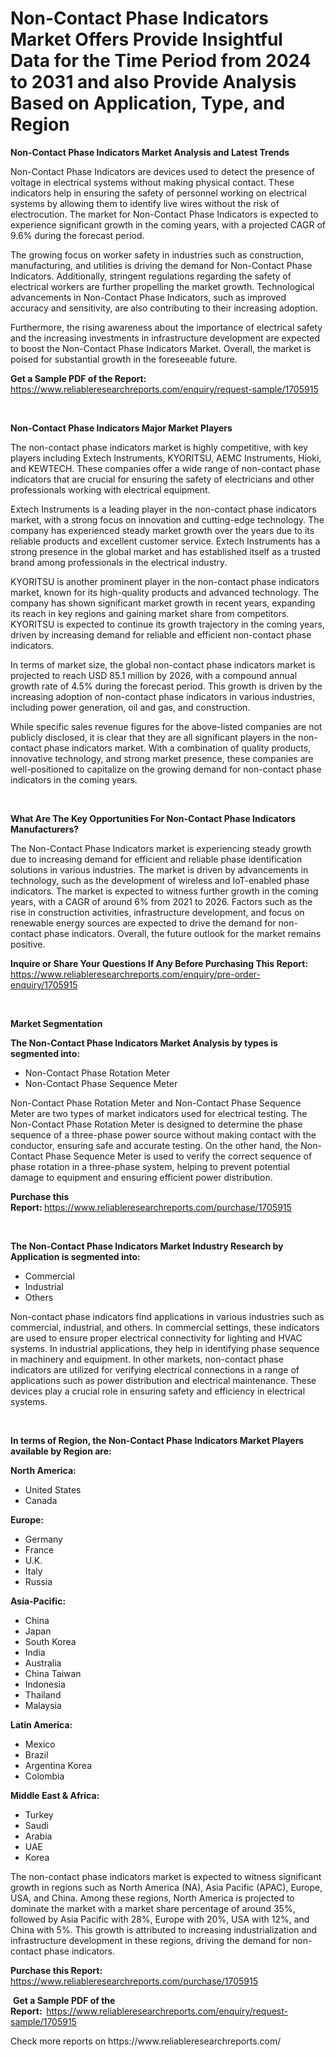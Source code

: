 <p><h1>Non-Contact Phase Indicators Market Offers Provide Insightful Data for the Time Period from 2024 to 2031 and also Provide Analysis Based on Application, Type, and Region</h1></p><p><strong>Non-Contact Phase Indicators Market Analysis and Latest Trends</strong></p>
<p><p>Non-Contact Phase Indicators are devices used to detect the presence of voltage in electrical systems without making physical contact. These indicators help in ensuring the safety of personnel working on electrical systems by allowing them to identify live wires without the risk of electrocution. The market for Non-Contact Phase Indicators is expected to experience significant growth in the coming years, with a projected CAGR of 9.6% during the forecast period.</p><p>The growing focus on worker safety in industries such as construction, manufacturing, and utilities is driving the demand for Non-Contact Phase Indicators. Additionally, stringent regulations regarding the safety of electrical workers are further propelling the market growth. Technological advancements in Non-Contact Phase Indicators, such as improved accuracy and sensitivity, are also contributing to their increasing adoption.</p><p>Furthermore, the rising awareness about the importance of electrical safety and the increasing investments in infrastructure development are expected to boost the Non-Contact Phase Indicators Market. Overall, the market is poised for substantial growth in the foreseeable future.</p></p>
<p><strong>Get a Sample PDF of the Report:&nbsp;</strong> <a href="https://www.reliableresearchreports.com/enquiry/request-sample/1705915">https://www.reliableresearchreports.com/enquiry/request-sample/1705915</a></p>
<p>&nbsp;</p>
<p><strong>Non-Contact Phase Indicators Major Market Players</strong></p>
<p><p>The non-contact phase indicators market is highly competitive, with key players including Extech Instruments, KYORITSU, AEMC Instruments, Hioki, and KEWTECH. These companies offer a wide range of non-contact phase indicators that are crucial for ensuring the safety of electricians and other professionals working with electrical equipment.</p><p>Extech Instruments is a leading player in the non-contact phase indicators market, with a strong focus on innovation and cutting-edge technology. The company has experienced steady market growth over the years due to its reliable products and excellent customer service. Extech Instruments has a strong presence in the global market and has established itself as a trusted brand among professionals in the electrical industry.</p><p>KYORITSU is another prominent player in the non-contact phase indicators market, known for its high-quality products and advanced technology. The company has shown significant market growth in recent years, expanding its reach in key regions and gaining market share from competitors. KYORITSU is expected to continue its growth trajectory in the coming years, driven by increasing demand for reliable and efficient non-contact phase indicators.</p><p>In terms of market size, the global non-contact phase indicators market is projected to reach USD 85.1 million by 2026, with a compound annual growth rate of 4.5% during the forecast period. This growth is driven by the increasing adoption of non-contact phase indicators in various industries, including power generation, oil and gas, and construction.</p><p>While specific sales revenue figures for the above-listed companies are not publicly disclosed, it is clear that they are all significant players in the non-contact phase indicators market. With a combination of quality products, innovative technology, and strong market presence, these companies are well-positioned to capitalize on the growing demand for non-contact phase indicators in the coming years.</p></p>
<p>&nbsp;</p>
<p><strong>What Are The Key Opportunities For Non-Contact Phase Indicators Manufacturers?</strong></p>
<p><p>The Non-Contact Phase Indicators market is experiencing steady growth due to increasing demand for efficient and reliable phase identification solutions in various industries. The market is driven by advancements in technology, such as the development of wireless and IoT-enabled phase indicators. The market is expected to witness further growth in the coming years, with a CAGR of around 6% from 2021 to 2026. Factors such as the rise in construction activities, infrastructure development, and focus on renewable energy sources are expected to drive the demand for non-contact phase indicators. Overall, the future outlook for the market remains positive.</p></p>
<p><strong>Inquire or Share Your Questions If Any Before Purchasing This Report:</strong> <a href="https://www.reliableresearchreports.com/enquiry/pre-order-enquiry/1705915">https://www.reliableresearchreports.com/enquiry/pre-order-enquiry/1705915</a></p>
<p>&nbsp;</p>
<p><strong>Market Segmentation</strong></p>
<p><strong>The Non-Contact Phase Indicators Market Analysis by types is segmented into:</strong></p>
<p><ul><li>Non-Contact Phase Rotation Meter</li><li>Non-Contact Phase Sequence Meter</li></ul></p>
<p><p>Non-Contact Phase Rotation Meter and Non-Contact Phase Sequence Meter are two types of market indicators used for electrical testing. The Non-Contact Phase Rotation Meter is designed to determine the phase sequence of a three-phase power source without making contact with the conductor, ensuring safe and accurate testing. On the other hand, the Non-Contact Phase Sequence Meter is used to verify the correct sequence of phase rotation in a three-phase system, helping to prevent potential damage to equipment and ensuring efficient power distribution.</p></p>
<p><strong>Purchase this Report:&nbsp;</strong><a href="https://www.reliableresearchreports.com/purchase/1705915">https://www.reliableresearchreports.com/purchase/1705915</a></p>
<p>&nbsp;</p>
<p><strong>The Non-Contact Phase Indicators Market Industry Research by Application is segmented into:</strong></p>
<p><ul><li>Commercial</li><li>Industrial</li><li>Others</li></ul></p>
<p><p>Non-contact phase indicators find applications in various industries such as commercial, industrial, and others. In commercial settings, these indicators are used to ensure proper electrical connectivity for lighting and HVAC systems. In industrial applications, they help in identifying phase sequence in machinery and equipment. In other markets, non-contact phase indicators are utilized for verifying electrical connections in a range of applications such as power distribution and electrical maintenance. These devices play a crucial role in ensuring safety and efficiency in electrical systems.</p></p>
<p>&nbsp;</p>
<p><strong>In terms of Region, the Non-Contact Phase Indicators Market Players available by Region are:</strong></p>
<p>
    <p> <strong> North America: </strong>
        <ul>
            <li>United States</li>
            <li>Canada</li>
        </ul>
        </p> 
    <p> <strong> Europe: </strong>
        <ul>
            <li>Germany</li>
            <li>France</li>
            <li>U.K.</li>
            <li>Italy</li>
            <li>Russia</li>
        </ul>
        </p> 
    <p> <strong> Asia-Pacific: </strong>
        <ul>
            <li>China</li>
            <li>Japan</li>
            <li>South Korea</li>
            <li>India</li>
            <li>Australia</li>
            <li>China Taiwan</li>
            <li>Indonesia</li>
            <li>Thailand</li>
            <li>Malaysia</li>
        </ul>
        </p> 
    <p> <strong> Latin America: </strong>
        <ul>
            <li>Mexico</li>
            <li>Brazil</li>
            <li>Argentina Korea</li>
            <li>Colombia</li>
        </ul>
        </p> 
    <p> <strong> Middle East & Africa: </strong>
        <ul>
            <li>Turkey</li>
            <li>Saudi</li>
            <li>Arabia</li>
            <li>UAE</li>
            <li>Korea</li>
        </ul>
    </p>
    </p>
<p><p>The non-contact phase indicators market is expected to witness significant growth in regions such as North America (NA), Asia Pacific (APAC), Europe, USA, and China. Among these regions, North America is projected to dominate the market with a market share percentage of around 35%, followed by Asia Pacific with 28%, Europe with 20%, USA with 12%, and China with 5%. This growth is attributed to increasing industrialization and infrastructure development in these regions, driving the demand for non-contact phase indicators.</p></p>
<p><strong>Purchase this Report: </strong><a href="https://www.reliableresearchreports.com/purchase/1705915">https://www.reliableresearchreports.com/purchase/1705915</a></p>
<p>&nbsp;<strong>Get a Sample PDF of the Report:&nbsp;&nbsp;</strong><a href="https://www.reliableresearchreports.com/enquiry/request-sample/1705915">https://www.reliableresearchreports.com/enquiry/request-sample/1705915</a></p>
<p><strong></strong></p>
<p>Check more reports on https://www.reliableresearchreports.com/</p>
